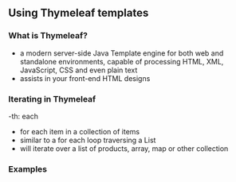 ## Using Thymeleaf templates

### What is Thymeleaf?
- a modern server-side Java Template engine for both web and standalone environments, capable of processing HTML, XML, JavaScript, CSS and even plain text
- assists in your front-end HTML designs

### Iterating in Thymeleaf
-th: each 
  - for each item in a collection of items
  - similar to a for each loop traversing a List
  - will iterate over a list of products, array, map or other collection
  
  ### Examples
  
  <tbody>
    <tr th:each="student: ${students}">
        <td th:text="${student.id}" />
        <td th:text="${student.name}" />
    </tr>
</tbody
  
  
  <td>
    <span th:if="${student.gender} == 'M'" th:text="Male" /> 
    <span th:unless="${student.gender} == 'F'" th:text="Female" />
</td>



  
